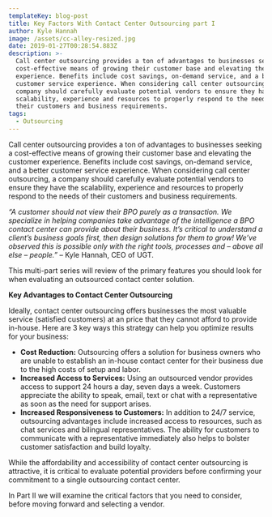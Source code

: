 ```yaml
---
templateKey: blog-post
title: Key Factors With Contact Center Outsourcing part I
author: Kyle Hannah
image: /assets/cc-alley-resized.jpg
date: 2019-01-27T00:28:54.883Z
description: >-
  Call center outsourcing provides a ton of advantages to businesses seeking a
  cost-effective means of growing their customer base and elevating the customer
  experience. Benefits include cost savings, on-demand service, and a better
  customer service experience. When considering call center outsourcing, a
  company should carefully evaluate potential vendors to ensure they have the
  scalability, experience and resources to properly respond to the needs of
  their customers and business requirements.
tags:
  - Outsourcing
---
```

Call center outsourcing provides a ton of advantages to businesses seeking a cost-effective means of growing their customer base and elevating the customer experience. Benefits include cost savings, on-demand service, and a better customer service experience. When considering call center outsourcing, a company should carefully evaluate potential vendors to ensure they have the scalability, experience and resources to properly respond to the needs of their customers and business requirements.



_“A customer should not view their BPO purely as a transaction. We specialize in helping companies take advantage of the intelligence a BPO contact center can provide about their business. It’s critical to understand a client’s business goals first, then design solutions for them to grow! We’ve observed this is possible only with the right tools, processes and – above all else – people.”_  – Kyle Hannah, CEO of UGT.



This multi-part series will review of the primary features you should look for when evaluating an outsourced contact center solution.



**Key Advantages to Contact Center Outsourcing**

Ideally, contact center outsourcing offers businesses the most valuable service (satisfied customers) at an price that they cannot afford to provide in-house. Here are 3 key ways this strategy can help you optimize results for your business:



* **Cost Reduction:** Outsourcing offers a solution for business owners who are unable to establish an  in-house contact center for their business due to the high costs of setup and labor.
* **Increased Access to Services:** Using an outsourced vendor provides access to support 24 hours a day, seven days a week. Customers appreciate the ability to speak, email, text or chat with a representative as soon as the need for support arises.
* **Increased Responsiveness to Customers:** In addition to 24/7 service, outsourcing advantages include increased access to resources, such as chat services and bilingual representatives. The ability for customers to communicate with a representative immediately also helps to bolster customer satisfaction and build loyalty.



While the affordability and accessibility of contact center outsourcing is attractive, it is critical to evaluate potential providers before confirming your commitment to a single outsourcing contact center. 



In Part II we will examine the critical factors that you need to consider, before moving forward and selecting a vendor.
